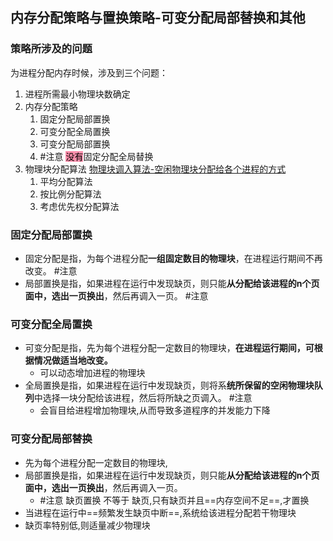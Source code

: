 ## 内存分配策略与置换策略-可变分配局部替换和其他
### 策略所涉及的问题 
为进程分配内存时候，涉及到三个问题：
1.  进程所需最小物理块数确定
2.  内存分配策略
	1.  固定分配局部置换
	2.  可变分配全局置换
	3.  可变分配局部置换
	4. #注意 <mark style="background: #FF5582A6;">没有</mark>固定分配全局替换
3.  物理块分配算法 [物理块调入算法-空闲物理块分配给各个进程的方式](物理块调入算法-空闲物理块分配给各个进程的方式.md)
	1.  平均分配算法
	2.  按比例分配算法
	3.  考虑优先权分配算法
### 固定分配局部置换
-   固定分配是指，为每个进程分配**一组固定数目的物理块**，在进程运行期间不再改变。 #注意
-   局部置换是指，如果进程在运行中发现缺页，则只能**从分配给该进程的n个页面中，选出一页换出**，然后再调入一页。  #注意 

### 可变分配全局置换
-  可变分配是指，先为每个进程分配一定数目的物理块，**在进程运行期间，可根据情况做适当地改变。**
	- 可以动态增加进程的物理块
- 全局置换是指，如果进程在运行中发现缺页，则将系**统所保留的空闲物理块队列**中选择一块分配给该进程，然后将所缺之页调入。 #注意 
	- 会盲目给进程增加物理块,从而导致多道程序的并发能力下降
### 可变分配局部替换
- 先为每个进程分配一定数目的物理块,
- 局部置换是指，如果进程在运行中发现缺页，则只能**从分配给该进程的n个页面中，选出一页换出**，然后再调入一页。
	- #注意 缺页置换 不等于 缺页,只有缺页并且==内存空间不足==,才置换
- 当进程在运行中==频繁发生缺页中断==,系统给该进程分配若干物理块
- 缺页率特别低,则适量减少物理块